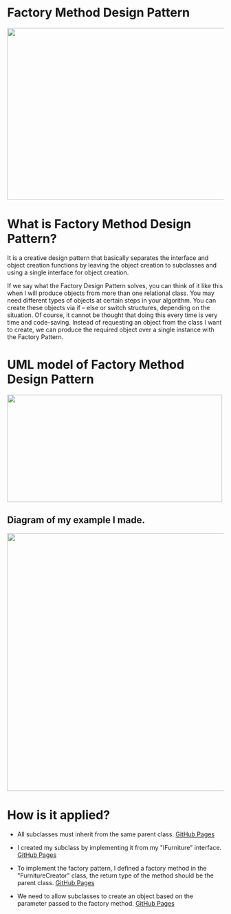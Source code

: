 # Factory Method Design Pattern

 <img src="https://miro.medium.com/max/1294/1*Q9I-wrmv8-hL3JJqTSEVoA.png" width="600" height="400">
 
 # What is Factory Method Design Pattern?
 It is a creative design pattern that basically separates the interface and object creation functions by leaving the object creation to subclasses and using a single interface for object creation.

 If we say what the Factory Design Pattern solves, you can think of it like this when I will produce objects from more than one relational class. You may need different types of objects at certain steps in your algorithm. You can create these objects via if – else or switch structures, depending on the situation. Of course, it cannot be thought that doing this every time is very time and code-saving. Instead of requesting an object from the class I want to create, we can produce the required object over a single instance with the Factory Pattern.
 
# UML model of Factory Method Design Pattern
 
<img src="https://www.dofactory.com/img/diagrams/net/factory.png" width="500" height="250">

## Diagram of my example I made.

<img src="https://user-images.githubusercontent.com/96787308/158038958-9fdaeca0-e12e-4402-8a4f-0d4ddffc74e8.png" width="700" height="600">

# How is it applied?

- All subclasses must inherit from the same parent class. [GitHub Pages](https://github.com/oguzhanKomcu/Design_Patterns/blob/master/Creational_Patterns/Factory_Method_Pattern/LAB/Interface/IFurniture.cs)

- I created my subclass by implementing it from my "IFurniture" interface. [GitHub Pages](https://github.com/oguzhanKomcu/Design_Patterns/blob/master/Creational_Patterns/Factory_Method_Pattern/LAB/Concrete/Cupboard.cs)
 
- To implement the factory pattern, I defined a factory method in the "FurnitureCreator" class, the return type of the method should be the parent class. [GitHub Pages](https://github.com/oguzhanKomcu/Design_Patterns/blob/master/Creational_Patterns/Factory_Method_Pattern/LAB/FurnitureCreator.cs)

- We need to allow subclasses to create an object based on the parameter passed to the factory method. [GitHub Pages](https://github.com/oguzhanKomcu/Design_Patterns/blob/master/Creational_Patterns/Factory_Method_Pattern/Program.cs)
